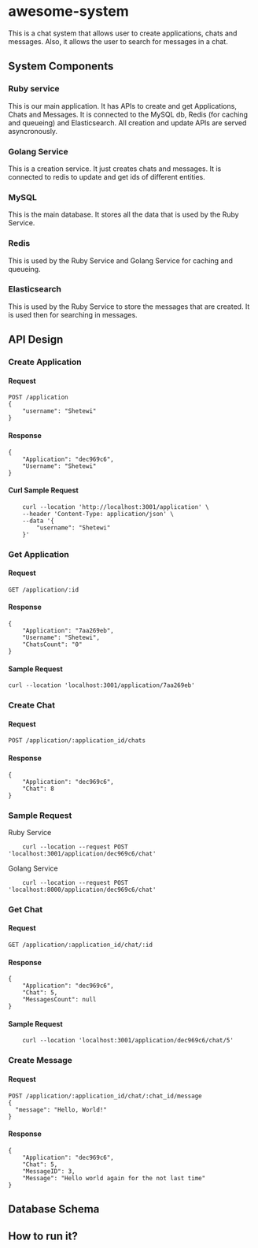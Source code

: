 # awesome-system
This is a chat system that allows user to create applications, chats and messages. Also, it allows the user to search for
messages in a chat.

## System Components

### Ruby service
This is our main application. It has APIs to create and get Applications, Chats and Messages. It is connected
to the MySQL db, Redis (for caching and queueing) and Elasticsearch. All creation and update APIs are served asyncronously.
### Golang Service
 This is a creation service. It just creates chats and messages. It is connected to redis to update and get ids of different entities.
### MySQL
This is the main database. It stores all the data that is used by the Ruby Service. 
### Redis
This is used by the Ruby Service and Golang Service for caching and queueing.
### Elasticsearch
This is used by the Ruby Service to store the messages that are created. It is used then for searching in messages.


## API Design
### Create Application
#### Request
```
POST /application
{
    "username": "Shetewi"
}
```
#### Response
```
{
    "Application": "dec969c6",
    "Username": "Shetewi"
}
```
#### Curl Sample Request
```
    curl --location 'http://localhost:3001/application' \
    --header 'Content-Type: application/json' \
    --data '{
        "username": "Shetewi"
    }'
```



### Get Application
#### Request
```
GET /application/:id
```
#### Response
```
{
    "Application": "7aa269eb",
    "Username": "Shetewi",
    "ChatsCount": "0"
}
```
#### Sample Request
```
curl --location 'localhost:3001/application/7aa269eb'
```

### Create Chat
#### Request
```
POST /application/:application_id/chats
```
#### Response
```
{
    "Application": "dec969c6",
    "Chat": 8
}
```
### Sample Request
Ruby Service
```
    curl --location --request POST 'localhost:3001/application/dec969c6/chat'
```
Golang Service
```
    curl --location --request POST 'localhost:8000/application/dec969c6/chat'
```


### Get Chat
#### Request
```
GET /application/:application_id/chat/:id
```
#### Response
```
{
    "Application": "dec969c6",
    "Chat": 5,
    "MessagesCount": null
}
```
#### Sample Request
```
    curl --location 'localhost:3001/application/dec969c6/chat/5'
```

### Create Message
#### Request
```
POST /application/:application_id/chat/:chat_id/message
{
  "message": "Hello, World!"
}
```
#### Response
```
{
    "Application": "dec969c6",
    "Chat": 5,
    "MessageID": 3,
    "Message": "Hello world again for the not last time"
}
```


## Database Schema
## How to run it?
